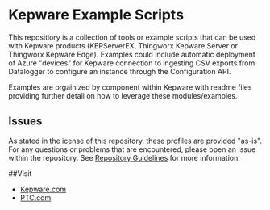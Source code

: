 # Kepware Example Scripts

This repositiory is a collection of tools or example scripts that can be used with Kepware products (KEPServerEX, Thingworx Kepware Server or Thingworx Kepware Edge). Examples could include automatic deployment of Azure "devices" for Kepware connection to ingesting CSV exports from Datalogger to configure an instance through the Configuration API.

Examples are orgainized by component within Kepware with readme files providing further detail on how to leverage these modules/examples.

## Issues

As stated in the icense of this repository, these profiles are provided "as-is". For any questions or problems that are encountered, please open an Issue within the repository. See [Repository Guidelines](docs/Repo-Guidelines.md) for more information.

##Visit

- [Kepware.com](https://www.kepware.com/)
- [PTC.com](https://www.ptc.com/)
